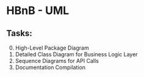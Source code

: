# HBnB - UML

## Tasks:

0. High-Level Package Diagram
1. Detailed Class Diagram for Business Logic Layer
2. Sequence Diagrams for API Calls
3. Documentation Compilation
